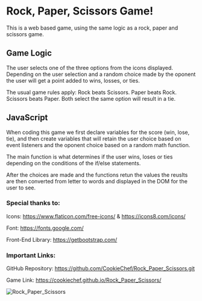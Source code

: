 # Rock, Paper, Scissors Game!

This is a web based game, using the same logic as a rock, paper and scissors game. 

## Game Logic

The user selects one of the three options from the icons displayed. Depending on the user selection and a random choice made by the oponent the user will get a point added to wins, losses, or ties. 

The usual game rules apply: 
    Rock beats Scissors.
    Paper beats Rock.
    Scissors beats Paper. 
    Both select the same option will result in a tie.

## JavaScript

When coding this game we first declare variables for the score (win, lose, tie), and then create variables that will retain the user choice based on event listeners and the oponent choice based on a random math function. 

The main function is what determines if the user wins, loses or ties depending on the conditions of the if/else statements.

After the choices are made and the functions retun the values the reuslts are then converted from letter to words and displayed in the DOM for the user to see.

### Special thanks to:

Icons:
https://www.flaticon.com/free-icons/ & https://icons8.com/icons/ 

Font:
https://fonts.google.com/

Front-End Library:
https://getbootstrap.com/

### Important Links:

GitHub Repository: https://github.com/CookieChef/Rock_Paper_Scissors.git

Game Link: https://cookiechef.github.io/Rock_Paper_Scissors/



![Rock_Paper_Scissors](images\R_/_S_app.png)